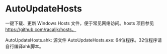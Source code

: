 # AutoUpdateHosts
一键下载、更新 Windows Hosts 文件，便于常见网络访问。hosts 项目参见 https://github.com/racaljk/hosts。

AutoUpdateHosts.ahk: 源文件
AutoUpdateHosts.exe: 64位程序。32位程序请自行编译ahk脚本。
